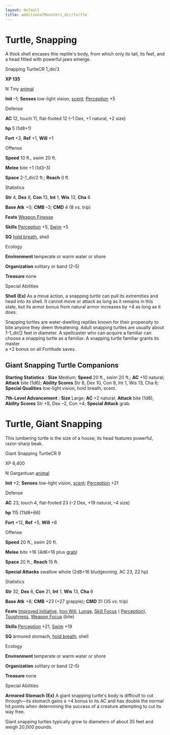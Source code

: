 ```yaml
---
layout: default
title: additionalMonsters_dir/turtle
---
```

# Turtle, Snapping

A thick shell encases this reptile's body, from which only its tail, its feet, and a head fitted with powerful jaws emerge.

Snapping TurtleCR 1_dir/3

**XP 135**

N Tiny [animal](monsters_dir/creatureTypes#_animal)

**Init** –1; **Senses** low-light vision, [scent](monsters_dir/universalMonsterRules#_scent); [Perception](additionalMonsters_dir/../skills_dir/perception#_perception) +5

Defense

**AC** 12, touch 11, flat-footed 12 (–1 Dex, +1 natural, +2 size)

**hp** 5 (1d8+1)

**Fort** +3, **Ref** +1, **Will** +1

Offense

**Speed** 10 ft., swim 20 ft.

**Melee** bite +1 (1d3–3)

**Space** 2-1_dir/2 ft.; **Reach** 0 ft.

Statistics

**Str** 4, **Dex** 8, **Con** 13, **Int** 1, **Wis** 13, **Cha** 6

**Base Atk** +0; **CMB** –3; **CMD** 4 (8 vs. trip)

**Feats** [Weapon Finesse](additionalMonsters_dir/../feats#_weapon-finesse)

**Skills** [Perception](additionalMonsters_dir/../skills_dir/perception#_perception) +5, [Swim](additionalMonsters_dir/../skills_dir/swim#_swim) +5

**SQ** [hold breath](monsters_dir/universalMonsterRules#_hold-breath), shell

Ecology

**Environment** temperate or warm water or shore

**Organization** solitary or band (2–5)

**Treasure** none

Special Abilities

**Shell (Ex)** As a move action, a snapping turtle can pull its extremities and head into its shell. It cannot move or attack as long as it remains in this state, but its armor bonus from natural armor increases by +4 as long as it does.

Snapping turtles are water-dwelling reptiles known for their propensity to bite anyone they deem threatening. Adult snapping turtles are usually about 1-1_dir/2 feet in diameter. A spellcaster who can acquire a familiar can choose a snapping turtle as a familiar. A snapping turtle familiar grants its master   
a +2 bonus on all Fortitude saves.

## Giant Snapping Turtle Companions

**Starting Statistics** : **Size** Medium; **Speed** 20 ft., swim 20 ft.; **AC** +10 natural; **Attack** bite (1d6); **Ability Scores** Str 8, Dex 10, Con 9, Int 1, Wis 13, Cha 6; **Special Qualities** low-light vision, hold breath, scent.

**7th-Level Advancement** : **Size** Large; **AC** +2 natural; **Attack** bite (1d8), **Ability Scores** Str +8, Dex –2, Con +4; **Special Attack** grab.

# Turtle, Giant Snapping 

This lumbering turtle is the size of a house; its head features powerful, razor-sharp beak.

Giant Snapping TurtleCR 9

XP 6,400

N Gargantuan [animal](monsters_dir/creatureTypes#_animal)

**Init** +2; **Senses** low-light vision, [scent](monsters_dir/universalMonsterRules#_scent); [Perception](additionalMonsters_dir/../skills_dir/perception#_perception) +21

Defense

**AC** 23, touch 4, flat-footed 23 (–2 Dex, +19 natural, –4 size)

**hp** 115 (11d8+66)

**Fort** +12, **Ref** +5, **Will** +6

Offense

**Speed** 20 ft., swim 20 ft.

**Melee** bite +16 (4d6+16 plus [grab](monsters_dir/universalMonsterRules#_grab))

**Space** 20 ft.; **Reach** 15 ft.

**Special Attacks** swallow whole (2d8+16 bludgeoning, AC 23, 22 hp)

Statistics

**Str** 32, **Dex** 6, **Con** 21, **Int** 1, **Wis** 13, **Cha** 6

**Base Atk** +8; **CMB** +23 (+27 grapple); **CMD** 31 (35 vs. trip)

**Feats** [Improved Initiative](additionalMonsters_dir/../feats#_improved-initiative), [Iron Will](additionalMonsters_dir/../feats#_iron-will), [Lunge](additionalMonsters_dir/../feats#_lunge), [Skill Focus](additionalMonsters_dir/../feats#_skill-focus) ( [Perception](additionalMonsters_dir/../skills_dir/perception#_perception)), [Toughness](additionalMonsters_dir/../feats#_toughness), [Weapon Focus](additionalMonsters_dir/../feats#_weapon-focus) (bite)

**Skills** [Perception](additionalMonsters_dir/../skills_dir/perception#_perception) +21, [Swim](additionalMonsters_dir/../skills_dir/swim#_swim) +19

**SQ** armored stomach, [hold breath](monsters_dir/universalMonsterRules#_hold-breath), shell

Ecology

**Environment** temperate or warm water or shore

**Organization** solitary or band (2–5)

**Treasure** none

Special Abilities

**Armored Stomach (Ex)** A giant snapping turtle's body is difficult to cut through—its stomach gains a +4 bonus to its AC and has double the normal hit points when determining the success of a creature attempting to cut its way free.

Giant snapping turtles typically grow to diameters of about 35 feet and weigh 20,000 pounds.

